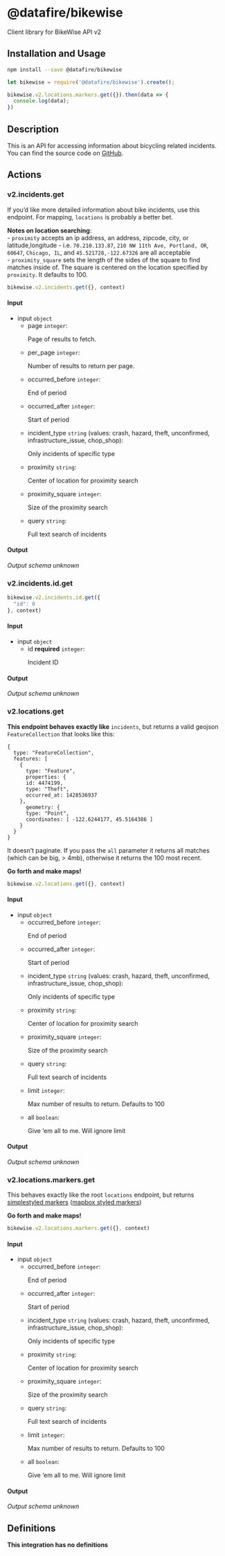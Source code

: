 # @datafire/bikewise

Client library for BikeWise API v2

## Installation and Usage
```bash
npm install --save @datafire/bikewise
```
```js
let bikewise = require('@datafire/bikewise').create();

bikewise.v2.locations.markers.get({}).then(data => {
  console.log(data);
})
```

## Description

<p>This is an API for accessing information about bicycling related incidents. You can find the source code on <a href="https://github.com/bikeindex/bikewise">GitHub</a>.</p>


## Actions

### v2.incidents.get

<p>If you’d like more detailed information about bike incidents, use this endpoint. For mapping, <code>locations</code> is probably a better bet.</p>

<p><strong>Notes on location searching</strong>: <br />
- <code>proximity</code> accepts an ip address, an address, zipcode, city, or latitude,longitude - i.e. <code>70.210.133.87</code>, <code>210 NW 11th Ave, Portland, OR</code>, <code>60647</code>, <code>Chicago, IL</code>, and <code>45.521728,-122.67326</code> are all acceptable<br />
- <code>proximity_square</code> sets the length of the sides of the square to find matches inside of. The square is centered on the location specified by <code>proximity</code>. It defaults to 100.</p>



```js
bikewise.v2.incidents.get({}, context)
```

#### Input
* input `object`
  * page `integer`: <p>Page of results to fetch.</p>
  * per_page `integer`: <p>Number of results to return per page.</p>
  * occurred_before `integer`: <p>End of period</p>
  * occurred_after `integer`: <p>Start of period</p>
  * incident_type `string` (values: crash, hazard, theft, unconfirmed, infrastructure_issue, chop_shop): <p>Only incidents of specific type</p>
  * proximity `string`: <p>Center of location for proximity search</p>
  * proximity_square `integer`: <p>Size of the proximity search</p>
  * query `string`: <p>Full text search of incidents</p>

#### Output
*Output schema unknown*

### v2.incidents.id.get



```js
bikewise.v2.incidents.id.get({
  "id": 0
}, context)
```

#### Input
* input `object`
  * id **required** `integer`: <p>Incident ID</p>

#### Output
*Output schema unknown*

### v2.locations.get
<p><strong>This endpoint behaves exactly like</strong> <code>incidents</code>, but returns a valid geojson <code>FeatureCollection</code> that looks like this:</p>

<pre><code>{
  type: "FeatureCollection",
  features: [
    {
      type: "Feature",
      properties: {
      id: 4474199,
      type: "Theft",
      occurred_at: 1428536937
    },
      geometry: {
      type: "Point",
      coordinates: [ -122.6244177, 45.5164386 ]
    }
  }
}
</code></pre>

<p>It doesn’t paginate. If you pass the <code>all</code> parameter it returns all matches (which can be big, &gt; 4mb), otherwise it returns the 100 most recent.</p>

<p><strong>Go forth and make maps!</strong></p>



```js
bikewise.v2.locations.get({}, context)
```

#### Input
* input `object`
  * occurred_before `integer`: <p>End of period</p>
  * occurred_after `integer`: <p>Start of period</p>
  * incident_type `string` (values: crash, hazard, theft, unconfirmed, infrastructure_issue, chop_shop): <p>Only incidents of specific type</p>
  * proximity `string`: <p>Center of location for proximity search</p>
  * proximity_square `integer`: <p>Size of the proximity search</p>
  * query `string`: <p>Full text search of incidents</p>
  * limit `integer`: <p>Max number of results to return. Defaults to 100</p>
  * all `boolean`: <p>Give ‘em all to me. Will ignore limit</p>

#### Output
*Output schema unknown*

### v2.locations.markers.get
<p>This behaves exactly like the root <code>locations</code> endpoint, but returns <a href="https://github.com/mapbox/simplestyle-spec">simplestyled markers</a> (<a href="https://www.mapbox.com/guides/markers/#simple-style">mapbox styled markers</a>)</p>

<p><strong>Go forth and make maps!</strong></p>



```js
bikewise.v2.locations.markers.get({}, context)
```

#### Input
* input `object`
  * occurred_before `integer`: <p>End of period</p>
  * occurred_after `integer`: <p>Start of period</p>
  * incident_type `string` (values: crash, hazard, theft, unconfirmed, infrastructure_issue, chop_shop): <p>Only incidents of specific type</p>
  * proximity `string`: <p>Center of location for proximity search</p>
  * proximity_square `integer`: <p>Size of the proximity search</p>
  * query `string`: <p>Full text search of incidents</p>
  * limit `integer`: <p>Max number of results to return. Defaults to 100</p>
  * all `boolean`: <p>Give ‘em all to me. Will ignore limit</p>

#### Output
*Output schema unknown*



## Definitions

**This integration has no definitions**
